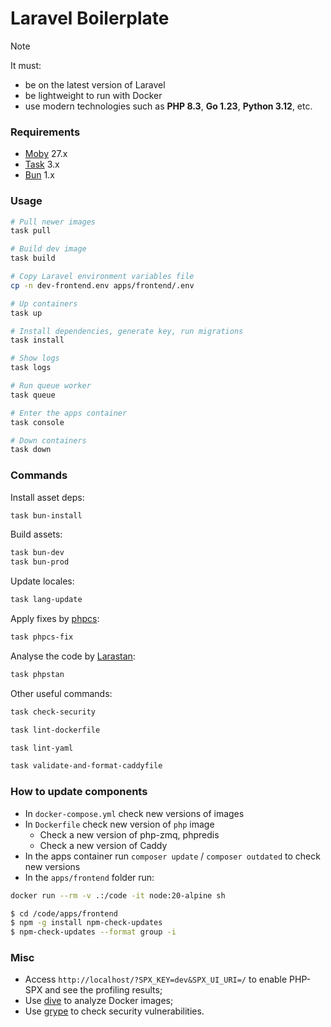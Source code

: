 # Laravel Boilerplate

> [!NOTE]
> It must:
> - be on the latest version of Laravel
> - be lightweight to run with Docker
> - use modern technologies such as **PHP 8.3**, **Go 1.23**, **Python 3.12**, etc.

### Requirements

- [Moby](https://github.com/moby/moby) 27.x
- [Task](https://taskfile.dev) 3.x
- [Bun](https://bun.sh) 1.x

### Usage

```bash
# Pull newer images
task pull

# Build dev image
task build

# Copy Laravel environment variables file
cp -n dev-frontend.env apps/frontend/.env

# Up containers
task up

# Install dependencies, generate key, run migrations
task install

# Show logs
task logs

# Run queue worker
task queue

# Enter the apps container
task console

# Down containers
task down
```

### Commands

Install asset deps:

```bash
task bun-install
```

Build assets:

```bash
task bun-dev
task bun-prod
```

Update locales:

```bash
task lang-update
```

Apply fixes by [phpcs](https://github.com/squizlabs/PHP_CodeSniffer):

```bash
task phpcs-fix
```

Analyse the code by [Larastan](https://github.com/larastan/larastan):

```bash
task phpstan
```

Other useful commands:

```bash
task check-security

task lint-dockerfile

task lint-yaml

task validate-and-format-caddyfile
```

### How to update components

- In `docker-compose.yml` check new versions of images
- In `Dockerfile` check new version of `php` image
  - Check a new version of php-zmq, phpredis
  - Check a new version of Caddy
- In the apps container run `composer update` / `composer outdated` to check new versions
- In the `apps/frontend` folder run:

```bash
docker run --rm -v .:/code -it node:20-alpine sh

$ cd /code/apps/frontend
$ npm -g install npm-check-updates
$ npm-check-updates --format group -i
```

### Misc

- Access `http://localhost/?SPX_KEY=dev&SPX_UI_URI=/` to enable PHP-SPX and see the profiling results;
- Use [dive](https://github.com/wagoodman/dive) to analyze Docker images;
- Use [grype](https://github.com/anchore/grype) to check security vulnerabilities.
